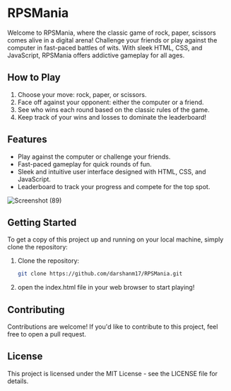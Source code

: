 # RPSMania

Welcome to RPSMania, where the classic game of rock, paper, scissors comes alive in a digital arena! Challenge your friends or play against the computer in fast-paced battles of wits. With sleek HTML, CSS, and JavaScript, RPSMania offers addictive gameplay for all ages.

## How to Play

1. Choose your move: rock, paper, or scissors.
2. Face off against your opponent: either the computer or a friend.
3. See who wins each round based on the classic rules of the game.
4. Keep track of your wins and losses to dominate the leaderboard!

## Features

- Play against the computer or challenge your friends.
- Fast-paced gameplay for quick rounds of fun.
- Sleek and intuitive user interface designed with HTML, CSS, and JavaScript.
- Leaderboard to track your progress and compete for the top spot.


![Screenshot (89)](https://github.com/darshanm17/RPSMania/assets/116059183/483bc17e-78bb-4f6c-b991-883270acb311)

## Getting Started

To get a copy of this project up and running on your local machine, simply clone the repository:
1. Clone the repository:
    ```bash
    git clone https://github.com/darshanm17/RPSMania.git
2. open the index.html file in your web browser to start playing!

## Contributing
Contributions are welcome! If you'd like to contribute to this project, feel free to open a pull request.

## License
This project is licensed under the MIT License - see the LICENSE file for details.
